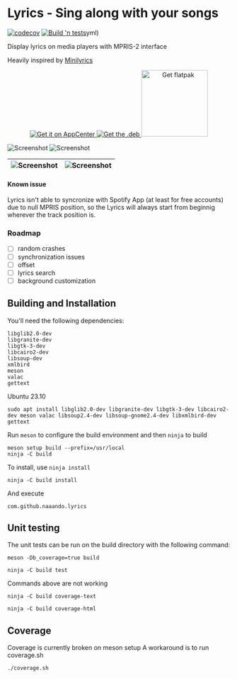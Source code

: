 # Lyrics - Sing along with your songs

[![codecov](https://codecov.io/github/naaando/lyrics/graph/badge.svg?token=ZQ5X9QAYVA)](https://codecov.io/github/naaando/lyrics)
[![Build 'n tests](https://github.com/naaando/lyrics/actions/workflows/tests.yml/badge.svg)](https://github.com/naaando/lyrics/actions/workflows/tests.yml)yml)

Display lyrics on media players with MPRIS-2 interface

Heavily inspired by [Minilyrics](https://www.crintsoft.com/minilyrics/)

<p align=center>
    <a href='https://appcenter.elementary.io/com.github.naaando.lyrics/'>
        <img alt='Get it on AppCenter' src='https://appcenter.elementary.io/badge.svg'/>
    </a>
    <a href='https://github.com/naaando/lyrics/releases'>
        <img alt='Get the .deb' src='https://robertsanseries.github.io/ciano/img/badge.svg'/>
    </a>
    <a href='https://flathub.org/apps/details/com.github.naaando.lyrics'>
        <img alt='Get flatpak' width=150 src='https://flathub.org/assets/badges/flathub-badge-en.png'/>
    </a>
</p>

![Screenshot](data/screenshot-dark.png)
![Screenshot](data/screenshot.png)

|    ![Screenshot](data/screenshot-inactive.png)        |      ![Screenshot](data/screenshot-dark-inactive.png)      |
| -------------------------------------------- | ------------------------------------------------- |

#### Known issue
Lyrics isn't able to syncronize with Spotify App (at least for free accounts) due to null MPRIS position, so the Lyrics will always start from beginnig wherever the track position is.

### Roadmap

- [ ] random crashes
- [ ] synchronization issues
- [ ] offset
- [ ] lyrics search
- [ ] background customization

## Building and Installation

You'll need the following dependencies:

    libglib2.0-dev
    libgranite-dev
    libgtk-3-dev
    libcairo2-dev
    libsoup-dev
    xmlbird
    meson
    valac
    gettext


Ubuntu 23.10

```shell
sudo apt install libglib2.0-dev libgranite-dev libgtk-3-dev libcairo2-dev meson valac libsoup2.4-dev libsoup-gnome2.4-dev libxmlbird-dev gettext
```

Run `meson` to configure the build environment and then `ninja` to build

    meson setup build --prefix=/usr/local
    ninja -C build

To install, use `ninja install`

    ninja -C build install

And execute

  `com.github.naaando.lyrics`

## Unit testing

The unit tests can be run on the build directory with the following command:

    meson -Db_coverage=true build

    ninja -C build test

Commands above are not working

    ninja -C build coverage-text

    ninja -C build coverage-html

## Coverage

Coverage is currently broken on meson setup
A workaround is to run coverage.sh

    ./coverage.sh

